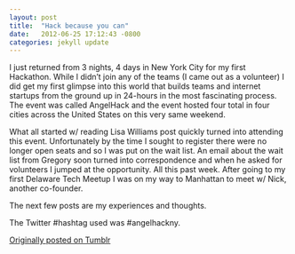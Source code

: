 ```yaml
---
layout: post
title:  "Hack because you can"
date:   2012-06-25 17:12:43 -0800
categories: jekyll update
---
```

I just returned from 3 nights, 4 days in New York City for my first Hackathon. While I didn’t join any of the teams (I came out as a volunteer) I did get my first glimpse into this world that builds teams and internet startups from the ground up in 24-hours in the most fascinating process. The event was called AngelHack and the event hosted four total in four cities across the United States on this very same weekend.

What all started w/ reading Lisa Williams post quickly turned into attending this event. Unfortunately by the time I sought to register there were no longer open seats and so I was put on the wait list. An email about the wait list from Gregory soon turned into correspondence and when he asked for volunteers I jumped at the opportunity. All this past week. After going to my first Delaware Tech Meetup I was on my way to Manhattan to meet w/ Nick, another co-founder.

The next few posts are my experiences and thoughts.

The Twitter #hashtag used was #angelhackny.

[Originally posted on Tumblr](http://davidcmolina.tumblr.com/)
